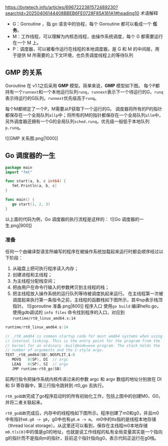 https://bytetech.info/articles/6967222381572489230?searchId=20250406144408BBEB6FE0728F85A161A1#heading10
 术语解释
 - G：Goroutine ，指 go 语言中的协程，每个 Goroutine 都可以看成一个 **任务**。
 - M：工作线程，可以理解为内核态线程，由操作系统调度，每个 G 都需要运行在一个 M 上。
 - P：调度器，可以被看作运行在线程的本地调度器，是 G 和 M 的中间层，用于提供 M 所需要的上下文环境，也负责调度线程上的等待队列

## GMP 的关系
Goroutine 在 v1.1之后采用 **GMP** 模型。简单来说，**GMP** 模型如下图。
每个P都持有一个`runnext`和一个本地运行队列`runq`，`runnext`表示下一个待运行的G，`runq`表示待运行的G队列。`runnext`优先级高于`runq`。

每个M都绑定了一个P，M需要从P获取下一个运行的G。
调度器将所有的P的指针都保存在一个全局队列`allp`中；将所有的M的指针都保存在一个全局队列`allm`中，另外调度器还拥有一个G的全局队列`sched.runq`，优先级一般低于本地队列`p.runq`。

![[GMP 关系图.png|1000]]
## Go 调度器的一生
```go
package main
import "fmt"

func start(a, b, c int64) {
   fmt.Println(a, b, c)
}

func main() {
   go start(1, 2, 3)
}
```
以上面的代码为例，Go 调度器的执行流程是这样的：
![[Go 调度器的一生.png|900]]
### 准备
任何一个由编译型语言所编写的程序在被操作系统加载起来运行时都会顺序经过以下阶段：
1. 从磁盘上把可执行程序读入内存；
2. 创建进程和主线程；
3. 为主线程分配栈空间；
4. 把由用户在命令行输入的参数拷贝到主线程的栈；
5. 把主线程放入操作系统的运行队列等待被调度执起来运行。
在主线程第一次被调度起来执行第一条指令之前，主线程的函数栈如下图所示，其中sp表示栈顶指针。
![[goroutine 准备.png|800]]
程序入口
使用`go build` 编译hello.go，使用gdb调试的 `info files` 命令找到程序的入口，对应到 `runtime/rt0_linux_amd64.s:14`
```go
runtime/rt0_linux_amd64.s:14

// _rt0_amd64 is common startup code for most amd64 systems when using
// internal linking. This is the entry point for the program from the
// kernel for an ordinary -buildmode=exe program. The stack holds the
// number of arguments and the C-style argv.
TEXT _rt0_amd64(SB),NOSPLIT,$-8
   MOVQ   0(SP), DI  // argc
   LEAQ   8(SP), SI  // argv
   JMP runtime·rt0_go(SB)
```
前两行指令把操作系统内核传递过来的参数 argc 和 argv 数组的地址分别放在 DI 和 SI 寄存器中，第三行指令跳转到 rt0_go 去执行。

`rt0_go函数`完成了go程序启动时的所有初始化工作，包括上图中的创建M0、G0，并将二者关联起来。

`rt0_go函数`完成后，内存中的线程栈如下图所示。程序创建了m0和g0，并且m0中有指针`m0.g0 -> g0`，g0中也有`g0.m -> m`。
m0中的tls指的是线程本地存储（thread local storage）。从这里还可以看到，保存在主线程m0本地存储`m0.tls[0]`中的值是g0的地址，也就是说工作线程的私有全局变量其实是一个指向g的指针而不是指向m的指针，目前这个指针指向g0，表示代码正运行在g0栈。